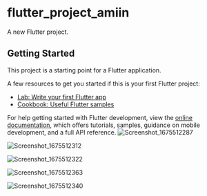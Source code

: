# flutter_project_amiin

A new Flutter project.

## Getting Started

This project is a starting point for a Flutter application.

A few resources to get you started if this is your first Flutter project:

- [Lab: Write your first Flutter app](https://docs.flutter.dev/get-started/codelab)
- [Cookbook: Useful Flutter samples](https://docs.flutter.dev/cookbook)

For help getting started with Flutter development, view the
[online documentation](https://docs.flutter.dev/), which offers tutorials,
samples, guidance on mobile development, and a full API reference.
![Screenshot_1675512287](https://user-images.githubusercontent.com/124433955/216811043-1ab6568b-26a4-4dd0-84af-42d1c17e8584.png)

![Screenshot_1675512312](https://user-images.githubusercontent.com/124433955/216811120-163d4749-ab66-4961-91b4-3347221bb9e6.png)

![Screenshot_1675512322](https://user-images.githubusercontent.com/124433955/216811170-0ede6c84-9d62-4148-97c3-25877bdb9ae4.png)

![Screenshot_1675512363](https://user-images.githubusercontent.com/124433955/216811210-da505484-5f88-4593-b460-19a5005382b4.png)

![Screenshot_1675512340](https://user-images.githubusercontent.com/124433955/216811256-7902f1e6-f3ee-4412-b9b1-498c63f33688.png)
